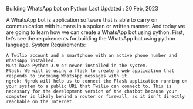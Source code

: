 
Building WhatsApp bot on Python
Last Updated : 20 Feb, 2023

A WhatsApp bot is application software that is able to carry on communication with humans in a spoken or written manner. And today we are going to learn how we can create a WhatsApp bot using python. First, let’s see the requirements for building the WhatsApp bot using python language.
System Requirements:

    A Twilio account and a smartphone with an active phone number and WhatsApp installed.
    Must have Python 3.9 or newer installed in the system.
    Flask: We will be using a flask to create a web application that responds to incoming WhatsApp messages with it.
    ngrok: Ngrok will help us to connect the Flask application running on your system to a public URL that Twilio can connect to. This is necessary for the development version of the chatbot because your computer is likely behind a router or firewall, so it isn’t directly reachable on the Internet.
